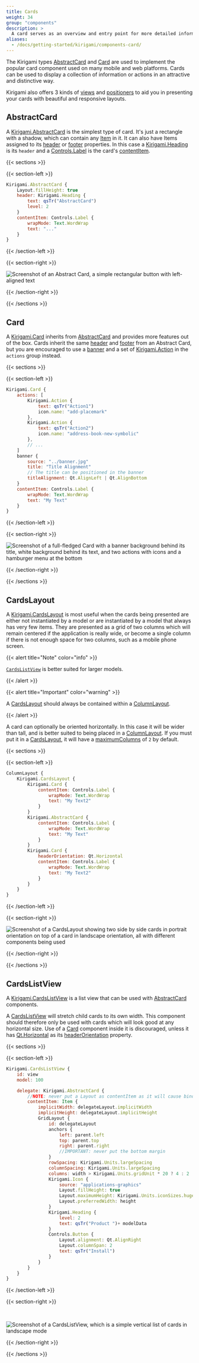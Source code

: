 ```yaml
---
title: Cards
weight: 34
group: "components"
description: >
  A card serves as an overview and entry point for more detailed information and can offer direct access to the most important actions of an item.
aliases:
  - /docs/getting-started/kirigami/components-card/
---
```


The Kirigami types [AbstractCard](docs:kirigami;org.kde.kirigami.AbstractCard) and [Card](docs:kirigami;org.kde.kirigami.Card) are used to implement the popular card component used on many mobile and web platforms. Cards can be used to display a collection of information or actions in an attractive and distinctive way.

Kirigami also offers 3 kinds of [views](https://doc.qt.io/qt-6/qtquick-modelviewsdata-modelview.html) and [positioners](https://doc.qt.io/qt-6/qtquick-positioning-layouts.html) to aid you in presenting your cards with beautiful and responsive layouts.

## AbstractCard

A [Kirigami.AbstractCard](docs:kirigami;org.kde.kirigami.AbstractCard) is the simplest type of card. It's just a rectangle with a shadow, which can contain any [Item](docs:qtquick;QtQuick.Item) in it. It can also have Items assigned to its [header](https://api-staging.kde.org/qml-org-kde-kirigami-abstractcard.html#header-prop) or [footer](https://api-staging.kde.org/qml-org-kde-kirigami-abstractcard.html#footer-prop) properties. In this case a [Kirigami.Heading](docs:kirigami;org.kde.kirigami.Heading) is its `header` and a [Controls.Label](docs:qtquickcontrols;QtQuick.Controls.Label) is the card's [contentItem](https://doc.qt.io/Qt-6/qml-qtquick-controls-control.html#contentItem-prop).

{{< sections >}}

{{< section-left >}}

```qml
Kirigami.AbstractCard {
    Layout.fillHeight: true
    header: Kirigami.Heading {
        text: qsTr("AbstractCard")
        level: 2
    }
    contentItem: Controls.Label {
        wrapMode: Text.WordWrap
        text: "..."
    }
}
```

{{< /section-left >}}

{{< section-right >}}

![Screenshot of an Abstract Card, a simple rectangular button with left-aligned text](/docs/getting-started/kirigami/components-card/abstract-card.png)

{{< /section-right >}}

{{< /sections >}}


## Card

A [Kirigami.Card](docs:kirigami;org.kde.kirigami.Card) inherits from [AbstractCard](docs:kirigami;org.kde.kirigami.AbstractCard) and provides more features out of the box. Cards inherit the same [header](https://api-staging.kde.org/qml-org-kde-kirigami-abstractcard.html#header-prop) and [footer](https://api-staging.kde.org/qml-org-kde-kirigami-abstractcard.html#footer-prop) from an Abstract Card, but you are encouraged to use a [banner](https://api-staging.kde.org/qml-org-kde-kirigami-card.html#banner-prop) and a set of [Kirigami.Action](docs:kirigami;org.kde.kirigami.Action) in the `actions` group instead.

{{< sections >}}

{{< section-left >}}

```qml
Kirigami.Card {
    actions: [
        Kirigami.Action {
            text: qsTr("Action1")
            icon.name: "add-placemark"
        },
        Kirigami.Action {
            text: qsTr("Action2")
            icon.name: "address-book-new-symbolic"
        },
        // ...
    ]
    banner {
        source: "../banner.jpg"
        title: "Title Alignment"
        // The title can be positioned in the banner
        titleAlignment: Qt.AlignLeft | Qt.AlignBottom
    }
    contentItem: Controls.Label {
        wrapMode: Text.WordWrap
        text: "My Text"
    }
}

```

{{< /section-left >}}

{{< section-right >}}

![Screenshot of a full-fledged Card with a banner background behind its title, white background behind its text, and two actions with icons and a hamburger menu at the bottom](/docs/getting-started/kirigami/components-card/card1.png)

{{< /section-right >}}

{{< /sections >}}

## CardsLayout

A [Kirigami.CardsLayout](docs:kirigami;org.kde.kirigami.CardsLayout) is most useful when the cards being presented are either not instantiated by a model or are instantiated by a model that always has very few items. They are presented as a grid of two columns which will remain centered if the application is really wide, or become a single column if there is not enough space for two columns, such as a mobile phone screen.

{{< alert title="Note" color="info" >}}

[`CardsListView`](docs:kirigami;org.kde.kirigami.CardsListView) is better suited for larger models.

{{< /alert >}}

{{< alert title="Important" color="warning" >}}

A [CardsLayout](docs:kirigami;org.kde.kirigami.CardsLayout) should always be contained within a [ColumnLayout](https://doc.qt.io/qt-6/qml-qtquick-layouts-columnlayout.html).

{{< /alert >}}

A card can optionally be oriented horizontally. In this case it will be wider than tall, and is better suited to being placed in a [ColumnLayout](https://doc.qt.io/qt-6/qml-qtquick-layouts-columnlayout.html). If you must put it in a [CardsLayout](docs:kirigami;org.kde.kirigami.CardsLayout), it will have a [maximumColumns](https://api-staging.kde.org/qml-org-kde-kirigami-cardslayout.html#maximumColumns-prop) of `2` by default.

{{< sections >}}

{{< section-left >}}

```qml
ColumnLayout {
    Kirigami.CardsLayout {
        Kirigami.Card {
            contentItem: Controls.Label {
                wrapMode: Text.WordWrap
                text: "My Text2"
            }
        }
        Kirigami.AbstractCard { 
            contentItem: Controls.Label {
                wrapMode: Text.WordWrap
                text: "My Text"
            }
        }
        Kirigami.Card {
            headerOrientation: Qt.Horizontal
            contentItem: Controls.Label {
                wrapMode: Text.WordWrap
                text: "My Text2"
            }
        }
    }
}
```

{{< /section-left >}}

{{< section-right >}}

![Screenshot of a CardsLayout showing two side by side cards in portrait orientation on top of a card in landscape orientation, all with different components being used](/docs/getting-started/kirigami/components-card/cardslayout.png)

{{< /section-right >}}

{{< /sections >}}

## CardsListView

A [Kirigami.CardsListView](docs:kirigami;org.kde.kirigami.CardsListView) is a list view that can be used with [AbstractCard](docs:kirigami;org.kde.kirigami.AbstractCard) components.

A [CardsListView](docs:kirigami;org.kde.kirigami.CardsListView) will stretch child cards to its own width. This component should therefore only be used with cards which will look good at any horizontal size. Use of a [Card](docs:kirigami;org.kde.kirigami.Card) component inside it is discouraged, unless it has [Qt.Horizontal](docs:qtcore;Qt::Orientation) as its [headerOrientation](https://api-staging.kde.org/qml-org-kde-kirigami-abstractcard.html#headerOrientation-prop) property.

{{< sections >}}

{{< section-left >}}

```qml
Kirigami.CardsListView {
    id: view
    model: 100

    delegate: Kirigami.AbstractCard {
        //NOTE: never put a Layout as contentItem as it will cause binding loops
        contentItem: Item {
            implicitWidth: delegateLayout.implicitWidth
            implicitHeight: delegateLayout.implicitHeight
            GridLayout {
                id: delegateLayout
                anchors {
                    left: parent.left
                    top: parent.top
                    right: parent.right
                    //IMPORTANT: never put the bottom margin
                }
                rowSpacing: Kirigami.Units.largeSpacing
                columnSpacing: Kirigami.Units.largeSpacing
                columns: width > Kirigami.Units.gridUnit * 20 ? 4 : 2
                Kirigami.Icon {
                    source: "applications-graphics"
                    Layout.fillHeight: true
                    Layout.maximumHeight: Kirigami.Units.iconSizes.huge
                    Layout.preferredWidth: height
                }
                Kirigami.Heading {
                    level: 2
                    text: qsTr("Product ")+ modelData
                }
                Controls.Button {
                    Layout.alignment: Qt.AlignRight
                    Layout.columnSpan: 2 
                    text: qsTr("Install")
                }
            }
        }
    }
}
```

{{< /section-left >}}

{{< section-right >}}

<br>

![Screenshot of a CardsListView, which is a simple vertical list of cards in landscape mode](/docs/getting-started/kirigami/components-card/cardslistview.png)

{{< /section-right >}}

{{< /sections >}}
